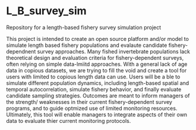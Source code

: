 # L_B_survey_sim
Repository for a length-based fishery survey simulation project

This project is intended to create an open source platform and/or model to simulate length based fishery populations and evalaute candidate fishery-dependnent survey approaches.
Many fished invertebrate populations lack theoretical design and evaluation criteria for fishery-dependent surveys, often relying on simple data-lmiitd approaches. With a general
lack of age data in copious datasets, we are trying to fill the void and create a tool for users with limited to copious length data can use. Users will be a ble to simulate 
different population dynamics, including length-based spatial and temporal autocorrelation, simulate fishery behavior, and finally evaluate candidate sampling strategies. Outcomes 
are meant to inform managers of the strength/ weaknesses in their current fishery-dependent survey programs, and to guide optmized use of limited monitoring resources. 
Ultimately, this tool will enable managers to integrate aspects of their own data to evaluate thier current monitoring protocols.


